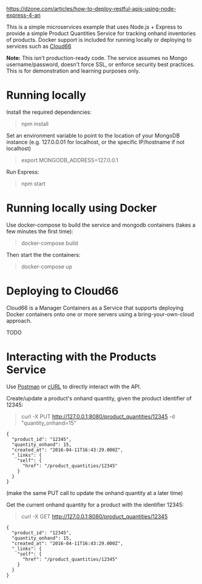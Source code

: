 https://dzone.com/articles/how-to-deploy-restful-apis-using-node-express-4-an

This is a simple microservices example that uses Node.js + Express to provide a simple Product Quantities Service for tracking onhand inventories of products. Docker support is included for running locally or deploying to services such as [Cloud66](https://www.cloud66.com)

__Note:__ This isn't production-ready code. The service assumes no Mongo username/password, doesn't force SSL, or enforce security best practices. This is for demonstration and learning purposes only. 

# Running locally

Install the required dependencies:

> npm install

Set an environment variable to point to the location of your MongoDB instance (e.g. 127.0.0.01 for localhost, or the specific IP/hostname if not localhost)

> export MONGODB_ADDRESS=127.0.0.1

Run Express:

> npm start

# Running locally using Docker

Use docker-compose to build the service and mongodb containers (takes a few minutes the first time):

> docker-compose build

Then start the the containers:

> docker-compose up

# Deploying to Cloud66

Cloud66 is a Manager Containers as a Service that supports deploying Docker containers onto one or more servers using a bring-your-own-cloud approach.

TODO 

# Interacting with the Products Service

Use [Postman](https://www.getpostman.com) or [cURL](https://curl.haxx.se/) to directly interact with the API. 

Create/update a product's onhand quantity, given the product identifier of 12345:

> curl -X PUT http://127.0.0.1:8080/product_quantities/12345 -d "quantity_onhand=15"

```
{
  "product_id": "12345",
  "quantity_onhand": 15,
  "created_at": "2016-04-11T16:43:29.000Z",
  "_links": {
    "self": {
      "href": "/product_quantities/12345"
    }
  }
}
```

(make the same PUT call to update the onhand quantity at a later time)

Get the current onhand quantity for a product with the identifier 12345:

> curl -X GET http://127.0.0.1:8080/product_quantities/12345

```
{
  "product_id": "12345",
  "quantity_onhand": 15,
  "created_at": "2016-04-11T16:43:29.000Z",
  "_links": {
    "self": {
      "href": "/product_quantities/12345"
    }
  }
}
```

